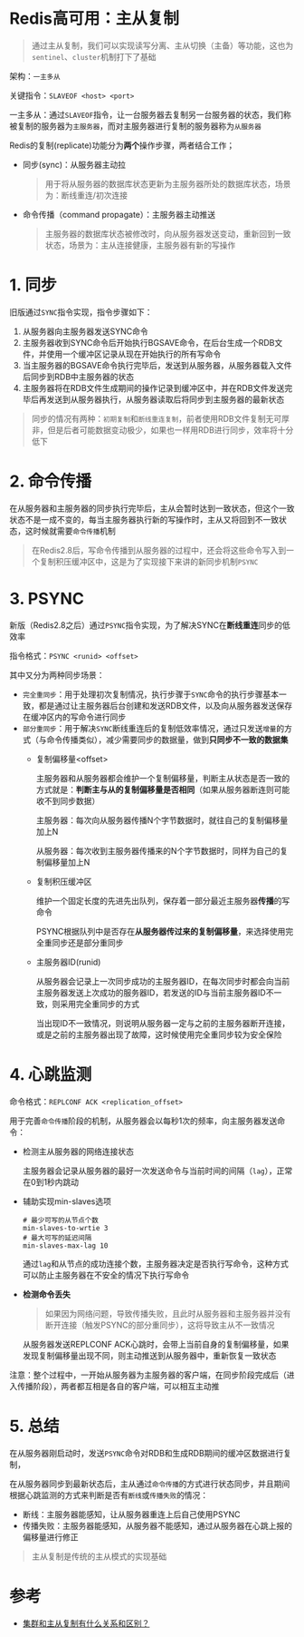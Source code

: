 # Redis高可用：主从复制

> 通过主从复制，我们可以实现读写分离、主从切换（主备）等功能，这也为`sentinel`、`cluster`机制打下了基础

架构：`一主多从`

关键指令：`SLAVEOF <host> <port>`

一主多从：通过`SLAVEOF`指令，让一台服务器去复制另一台服务器的状态，我们称被复制的服务器为`主服务器`，而对主服务器进行复制的服务器称为`从服务器`

Redis的复制(replicate)功能分为**两个**操作步骤，两者结合工作；
- 同步(sync)：从服务器主动拉

    > 用于将从服务器的数据库状态更新为主服务器所处的数据库状态，场景为：断线重连/初次连接

- 命令传播（command propagate）：主服务器主动推送
    
    > 主服务器的数据库状态被修改时，向从服务器发送变动，重新回到一致状态，场景为：主从连接健康，主服务器有新的写操作

# **1. 同步**

旧版通过`SYNC`指令实现，指令步骤如下：

1. 从服务器向主服务器发送SYNC命令
2. 主服务器收到SYNC命令后开始执行BGSAVE命令，在后台生成一个RDB文件，并使用一个缓冲区记录从现在开始执行的所有写命令
3. 当主服务器的BGSAVE命令执行完毕后，发送到从服务器，从服务器载入文件后同步到RDB中主服务器的状态
4. 主服务器将在RDB文件生成期间的操作记录到缓冲区中，并在RDB文件发送完毕后再发送到从服务器执行，从服务器读取后将同步到主服务器的最新状态

> 同步的情况有两种：`初期复制`和`断线重连复制`，前者使用RDB文件复制无可厚非，但是后者可能数据变动极少，如果也一样用RDB进行同步，效率将十分低下

# **2. 命令传播**

在从服务器和主服务器的同步执行完毕后，主从会暂时达到一致状态，但这个一致状态不是一成不变的，每当主服务器执行新的写操作时，主从又将回到不一致状态，这时候就需要`命令传播`机制

> 在Redis2.8后，写命令传播到从服务器的过程中，还会将这些命令写入到一个复制积压缓冲区中，这是为了实现接下来讲的新同步机制`PSYNC`

# **3. PSYNC**

新版（Redis2.8之后）通过`PSYNC`指令实现，为了解决SYNC在**断线重连**同步的低效率

指令格式：`PSYNC <runid> <offset>`

其中又分为两种同步场景：
- `完全重同步`：用于处理初次复制情况，执行步骤于`SYNC`命令的执行步骤基本一致，都是通过让主服务器后台创建和发送RDB文件，以及向从服务器发送保存在缓冲区内的写命令进行同步
- `部分重同步`：用于解决`SYNC`断线重连后的复制低效率情况，通过只发送`增量`的方式（与命令传播类似），减少需要同步的数据量，做到**只同步不一致的数据集**
    - 复制偏移量\<offset\>

        主服务器和从服务器都会维护一个复制偏移量，判断主从状态是否一致的方式就是：**判断主与从的复制偏移量是否相同**（如果从服务器断连则可能收不到同步数据）

        主服务器：每次向从服务器传播N个字节数据时，就往自己的复制偏移量加上N

        从服务器：每次收到主服务器传播来的N个字节数据时，同样为自己的复制偏移量加上N

    - 复制积压缓冲区

        维护一个固定长度的先进先出队列，保存着一部分最近主服务器**传播**的写命令
        
        PSYNC根据队列中是否存在**从服务器传过来的复制偏移量**，来选择使用完全重同步还是部分重同步

    - 主服务器ID(runid)
    
        从服务器会记录上一次同步成功的主服务器ID，在每次同步时都会向当前主服务器发送上次成功的服务器ID，若发送的ID与当前主服务器ID不一致，则采用完全重同步的方式

        当出现ID不一致情况，则说明从服务器一定与之前的主服务器断开连接，或是之前的主服务器出现了故障，这时候使用完全重同步较为安全保险

# **4. 心跳监测**

命令格式：`REPLCONF ACK <replication_offset>`

用于完善`命令传播`阶段的机制，从服务器会以每秒1次的频率，向主服务器发送命令：
- 检测主从服务器的网络连接状态

    主服务器会记录从服务器的最好一次发送命令与当前时间的间隔（`lag`），正常在0到1秒内跳动

- 辅助实现min-slaves选项

    ```shell
    # 最少可写的从节点个数
    min-slaves-to-wrtie 3
    # 最大可写的延迟间隔
    min-slaves-max-lag 10
    ```

    通过`lag`和从节点的成功连接个数，主服务器决定是否执行写命令，这种方式可以防止主服务器在不安全的情况下执行写命令

- **检测命令丢失**

    > 如果因为网络问题，导致传播失败，且此时从服务器和主服务器并没有断开连接（触发PSYNC的部分重同步），这将导致主从不一致情况

    从服务器发送REPLCONF ACK心跳时，会带上当前自身的复制偏移量，如果发现复制偏移量出现不同，则主动推送到从服务器中，重新恢复一致状态

注意：整个过程中，一开始从服务器为主服务器的客户端，在同步阶段完成后（进入传播阶段），两者都互相是各自的客户端，可以相互主动推

# **5. 总结**

在从服务器刚启动时，发送`PSYNC`命令对RDB和生成RDB期间的缓冲区数据进行复制，

在从服务器同步到最新状态后，主从通过`命令传播`的方式进行状态同步，并且期间根据心跳监测的方式来判断是否有`断线`或`传播失败`的情况：
- 断线：主服务器能感知，让从服务器重连上后自己使用PSYNC
- 传播失败：主服务器能感知，从服务器不能感知，通过从服务器在心跳上报的偏移量进行修正

> 主从复制是传统的主从模式的实现基础

# 参考
- [集群和主从复制有什么关系和区别？](https://www.zhihu.com/question/34366991)
